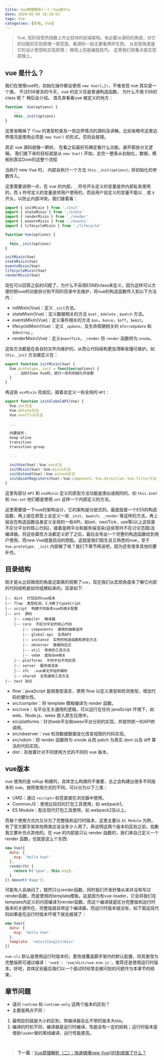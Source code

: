 ```yaml
---
title: Vue原理解析(一)：Vue是什么
date: 2020-05-03 16:10:53
tags: Vue
categories: [前端, Vue]
---
```




> Vue, 现阶段受热指数上升比较块的前端架构。有必要从源码的角度，对它的功能的实现原理一窥究竟。看源码一般主要看两样东西， 从宏观角度是它的设计思想和实现原理； 微观上则是编程技巧。 这里我们侧重点是实现原理上。



## vue 是什么？
我们在使用vue时，初始化操作都会使用 `new Vue({…})`，不难发现 vue 其实是一个类。 不过ES6普及的今天，vue 的定义任是普通构造函数。 为什么不用 ES6的class 呢？ 稍后会介绍。 首先来看看vue 被定义的地方：

```javascript
function  Vue(options) {
    ...
    this._init(options)
}
```

这里省略掉了 `flow` 的类型检查及一些边界情况的源码及讲解。比如省略号这里边界情况是使用必须是 `new Vue()` 的形式，否则会报错。

其实 vue 源码就像一颗树， 在看之前最好先确定看什么功能，避开那些分叉逻辑。
我们接下来的目标就是从 `new Vue()` 开始，走完一整条从初始化，数据，模板到真实Dom的这整个流程

当执行 new Vue 时， 内部会执行一个方法 `this._init(options)`, 将初始化的参数传入。

这里需要说明一点，在 vue 的内部，`_` 符号开头定义的变量是供内部私有使用的，而 `$` 符号定义的变量是供用户使用的，而且用户自定义的变量不能以 `_` 或 `$` 开头，以防止内部冲突。我们接着看： 

```javascript
import { initMixin } from './init'
import { stateMixin } from './state'
import { renderMixin } from './render'
import { eventsMixin } from './events'
import { lifecycleMixin } from './lifecycle'

function Vue(options) {
  ...
  this._init(options)
}

initMixin(Vue)
stateMixin(Vue)
eventsMixin(Vue)
lifecycleMixin(Vue)
renderMixin(Vue)
```

现在可以回答之前的问题了，为什么不采用ES6的class来定义，因为这样可以方便的把vue的功能拆分到不同的目录中去维护，将vue的构造函数传入到以下方法内：

+ initMixin(Vue)：定义 `_init`方法。
+ stateMixin(Vue)：定义数据相关的方法 `$set` , `$delete` , `$watch` 方法。
+ eventsMixin(Vue)：定义事件相关的方法 `$on`，`$once`，`$off`，`$emit`。
+ lifecycleMixin(Vue)：定义 `_update`，及生命周期相关的 `$forceUpdate` 和 `$destroy` 。
+ renderMixin(Vue)：定义`$nextTick`，`_render` 将 `render` 函数转为 `vnode`。

这些方法都是在各自的文件内维护的，从而让代码结构更加清晰易懂可维护。如 `this._init` 方法被定义在：

```javascript
export function initMixin(Vue) {
  Vue.prototype._init = function(options) {
    ...当执行new Vue时，进行一系列初始化并挂载
  }
}
```

 再这些 `xxxMixin` 完成后，接着会定义一些全局的 `API`： 

```javascript
export function initGlobalAPI(Vue) {
  Vue.set方法
  Vue.delete方法
  Vue.nextTick方法
  
  ...
  
  内置组件：
  keep-alive
  transition
  transition-group
  
  ...
  
  initUse(Vue)：Vue.use方法
  initMixin(Vue)：Vue.mixin方法
  initExtend(Vue)：Vue.extend方法
  initAssetRegisters(Vue)：Vue.component，Vue.directive，Vue.filter方法
}
```

这里有部分 `API` 和 `xxxMixin` 定义的原型方法功能是类似或相同的，如 `this.$set` 和 `Vue.set` 他们都是使用 `set` 这样一个内部定义的方法。

这里需要提一下vue的架构设计，它的架构是分层式的。最底层是一个ES5的构造函数，再上层在原型上会定义一些 `_init`、`$watch`、`_render` 等这样的方法，再上层会在构造函数自身定义全局的一些API，如set、nextTick、use等(以上这些是不区分平台的核心代码)，接着是跨平台和服务端渲染(这些暂时不在讨论范围)及编译器。将这些属性方法都定义好了之后，最后会导出一个完整的构造函数给到用户使用，而new Vue就是启动的钥匙。这就是我们陌生且又熟悉的vue，至于 `Vue.prototype. _init` 内部做了啥？我们下章节再说吧，因为还有很多其他的要补充。 



## 目录结构

刚才是从比较微观的角度近距离的观察了`vue`，现在我们从宏观角度来了解它内部的代码结构是如何组建起来的。目录如下:

```
|-- dist  打包后的vue版本
|-- flow  类型检测，3.0换了typeScript
|-- script  构建不同版本vue的相关配置
|-- src  源码
    |-- compiler  编译器
    |-- core  不区分平台的核心代码
        |-- components  通用的抽象组件
        |-- global-api  全局API
        |-- instance  实例的构造函数和原型方法
        |-- observer  数据响应式
        |-- util  常用的工具方法
        |-- vdom  虚拟dom相关
    |-- platforms  不同平台不同实现
    |-- server  服务端渲染
    |-- sfc  .vue单文件组件解析
    |-- shared  全局通用工具方法
|-- test 测试
```

+ flow：javaScript 是弱类型语言，使用 flow 以定义类型和检测类型，增加代码的健壮性。
+ src/compiler：将 template 模板编译为 render 函数。
+ src/core：与平台无关通用的逻辑，可以运行在任何 javaScript 环境下，如 web、Node.js、weex 嵌入原生应用中。
+ src/platforms：针对web平台和weex平台分别的实现，并提供统一的API供调用。
+ src/observer：vue 检测数据数据变化改变视图的代码实现。
+ src/vdom：将 render 函数转为 vnode 从而 patch 为真实 dom 以及 diff 算法的代码实现。
+ dist：存放着针对不同使用方式的不同的 vue 版本。



## vue版本

vue 使用的是 rollup 构建的，具体怎么构建的不重要，总之会构建出很多不同版本的 vue。按照使用方式的不同，可以分为以下三类：

+ UMD：通过 `<script>` 标签直接在浏览器中使用。
+ CommonJS：使用比较旧的打包工具使用，如 webpack1。
+ ES Module：配合现代打包工具使用，如 webpack2及以上。

而每个使用方式内又分为了完整版和运行时版本，这里主要以 `ES Module` 为例，有了官方脚手架其他两类应该没多少人用了。再说明这两个版本的区别之前，抱歉我又要补充点其他的。在 vue 的内部是只认 render 函数的，我们来自己定义一个 render 函数，也就是这么个东西:

```javascript
new Vue({
  data: {
    msg: 'hello Vue!'
  },
  render(h) {
    return h('span', this.msg);
  }
}).$mount('#app');
```

可能有人会纳闷了，既然只认render函数，同时我们开发好像从来并没有写过render函数，而是使用的template模板。这是因为有vue-loader，它会将我们在template内定义的内容编译为render函数，而这个编译就是区分完整版和运行时版本的关键所在，完整版就自带这个编译器，而运行时版本就没有，如下面这段代码如果是在运行时版本环境下就会报错了：

```javascript
new Vue({
  data: {
    msg: 'hello Vue!'  
  },
  template: `<div>{{msg}}</div>`
})
```

 `vue-cli` 默认是使用运行时版本的，更改或覆盖脚手架内的默认配置，将其更改为完整版即可通过编译：`'vue$': 'vue/dist/vue.esm.js'`，推荐还是使用运行时版本。好吧，具体区别最后我们以一个面试时经常会被问到的问题作为本章节的结束。 



## 章节问题

- 请问 `runtime` 和 `runtime-only` 这两个版本的区别？
- 主要是两点不同：

1. 最明显的就是大小的区别，带编译器会比不带的版本大`6kb`。
2. 编译的时机不同，编译器是运行时编译，性能会有一定的损耗；运行时版本是借助`loader`做的离线编译，运行性能更高。



 &nbsp;  &nbsp;  &nbsp;  &nbsp;  &nbsp; 



> **下一篇：**[Vue原理解析（二）：快速搞懂new Vue()时到底做了什么？](http://awstudio.cn/2020/05/03/vue-base-2/) 

